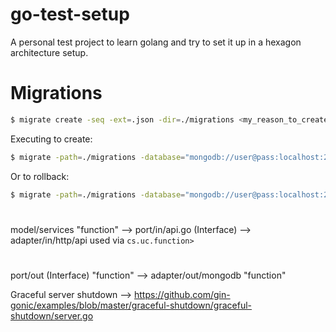 # go-test-setup

A personal test project to learn golang and try to set it up in a hexagon architecture setup.




# Migrations

```sh
$ migrate create -seq -ext=.json -dir=./migrations <my_reason_to_create_a_migration>
```

Executing to create:
```sh
$ migrate -path=./migrations -database="mongodb://user@pass:localhost:27017/mongo-golang-test" up
```

Or to rollback:
```sh
$ migrate -path=./migrations -database="mongodb://user@pass:localhost:27017/mongo-golang-test" down
```


# 
model/services "function" --> port/in/api.go (Interface) --> adapter/in/http/api used via `cs.uc.function>`


# 
port/out (Interface) "function" --> adapter/out/mongodb "function"


Graceful server shutdown --> https://github.com/gin-gonic/examples/blob/master/graceful-shutdown/graceful-shutdown/server.go
